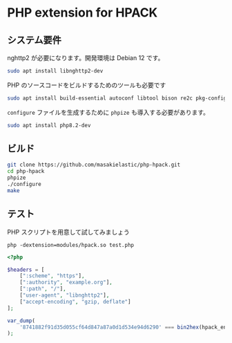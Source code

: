 # PHP extension for HPACK


## システム要件

nghttp2 が必要になります。開発環境は Debian 12 です。

```sh
sudo apt install libnghttp2-dev
```

PHP のソースコードをビルドするためのツールも必要です

```sh
sudo apt install build-essential autoconf libtool bison re2c pkg-config
```

`configure` ファイルを生成するために `phpize` も導入する必要があります。


```sh
sudo apt install php8.2-dev
```

## ビルド

```sh
git clone https://github.com/masakielastic/php-hpack.git
cd php-hpack
phpize
./configure
make
```

## テスト

PHP スクリプトを用意して試してみましょう

```
php -dextension=modules/hpack.so test.php
```

```php
<?php

$headers = [
    [":scheme", "https"],
    [":authority", "example.org"],
    [":path", "/"],
    ["user-agent", "libnghttp2"],
    ["accept-encoding", "gzip, deflate"]
];

var_dump(
    '8741882f91d35d055cf64d847a87a0d1d534e94d6290' === bin2hex(hpack_encode($headers))
);
```
